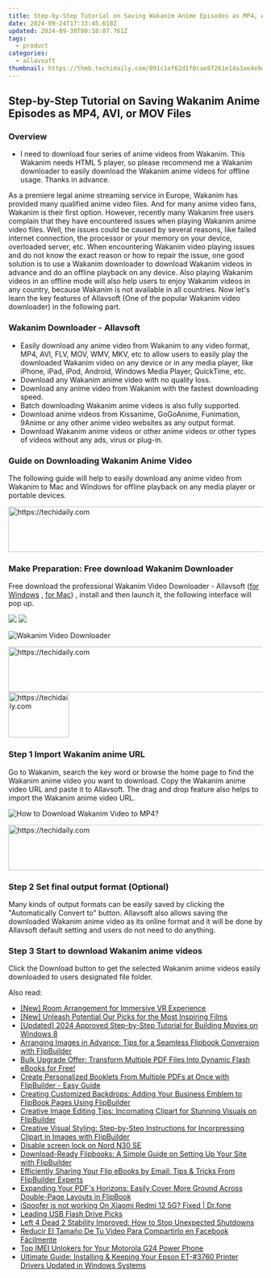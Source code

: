 ```yaml
---
title: Step-by-Step Tutorial on Saving Wakanim Anime Episodes as MP4, AVI, or MOV Files
date: 2024-09-24T17:33:45.610Z
updated: 2024-09-30T00:18:07.761Z
tags:
  - product
categories:
  - allavsoft
thumbnail: https://thmb.techidaily.com/891c1ef62d1f0cae8f261e14a3ae4e9d18efe066afd0af7e2373c813aa6b6f85.jpg
---
```


## Step-by-Step Tutorial on Saving Wakanim Anime Episodes as MP4, AVI, or MOV Files

### Overview

* I need to download four series of anime videos from Wakanim. This Wakanim needs HTML 5 player, so please recommend me a Wakanim downloader to easily download the Wakanim anime videos for offline usage. Thanks in advance.

As a premiere legal anime streaming service in Europe, Wakanim has provided many qualified anime video files. And for many anime video fans, Wakanim is their first option. However, recently many Wakanim free users complain that they have encountered issues when playing Wakanim anime video files. Well, the issues could be caused by several reasons, like failed internet connection, the processor or your memory on your device, overloaded server, etc. When encountering Wakanim video playing issues and do not know the exact reason or how to repair the issue, one good solution is to use a Wakanim downloader to download Wakanim videos in advance and do an offline playback on any device. Also playing Wakanim videos in an offline mode will also help users to enjoy Wakanim videos in any country, because Wakanim is not available in all countries. Now let's learn the key features of Allavsoft (One of the popular Wakanim video downloader) in the following part.

### Wakanim Downloader - Allavsoft

* Easily download any anime video from Wakanim to any video format, MP4, AVI, FLV, MOV, WMV, MKV, etc to allow users to easily play the downloaded Wakanim video on any device or in any media player, like iPhone, iPad, iPod, Android, Windows Media Player, QuickTime, etc.
* Download any Wakanim anime video with no quality loss.
* Download any anime video from Wakanim with the fastest downloading speed.
* Batch downloading Wakanim anime videos is also fully supported.
* Download anime videos from Kissanime, GoGoAnime, Funimation, 9Anime or any other anime video websites as any output format.
* Download Wakanim anime videos or other anime videos or other types of videos without any ads, virus or plug-in.

### Guide on Downloading Wakanim Anime Video

The following guide will help to easily download any anime video from Wakanim to Mac and Windows for offline playback on any media player or portable devices.

<!-- affiliate ads begin -->
<a href="https://review-au.sjv.io/c/5597632/2135316/14409" target="_top" id="2135316">
  <img src="//a.impactradius-go.com/display-ad/14409-2135316" border="0" alt="https://techidaily.com" width="728" height="90"/>
</a>
<img height="0" width="0" src="https://review-au.sjv.io/i/5597632/2135316/14409" style="position:absolute;visibility:hidden;" border="0" />
<!-- affiliate ads end -->

### Make Preparation: Free download Wakanim Downloader

Free download the professional Wakanim Video Downloader - Allavsoft ([for Windows](https://tools.techidaily.com/allavsoft/products/) , [for Mac](https://tools.techidaily.com/allavsoft/products/)) , install and then launch it, the following interface will pop up.

[![](https://www.allavsoft.com/how-to/../images/how-to/free-download-win.jpg)](https://tools.techidaily.com/allavsoft/products/) [![](https://www.allavsoft.com/how-to/../images/how-to/free-download-mac.jpg)](https://tools.techidaily.com/allavsoft/products/)

![Wakanim Video Downloader](https://www.allavsoft.com/how-to/../images/allavsoft/screen-shot-600.jpg)

<!-- affiliate ads begin -->
<a href="https://appsumo.8odi.net/c/5597632/2118319/7443" target="_top" id="2118319">
  <img src="//a.impactradius-go.com/display-ad/7443-2118319" border="0" alt="https://techidaily.com" width="728" height="90"/>
</a>
<img height="0" width="0" src="https://appsumo.8odi.net/i/5597632/2118319/7443" style="position:absolute;visibility:hidden;" border="0" />
<!-- affiliate ads end -->

<!-- affiliate ads begin -->
<a href="https://review-au.sjv.io/c/5597632/2098701/14409" target="_top" id="2098701">
  <img src="//a.impactradius-go.com/display-ad/14409-2098701" border="0" alt="https://techidaily.com" width="120" height="90"/>
</a>
<img height="0" width="0" src="https://review-au.sjv.io/i/5597632/2098701/14409" style="position:absolute;visibility:hidden;" border="0" />
<!-- affiliate ads end -->

### Step 1 Import Wakanim anime URL

Go to Wakanim, search the key word or browse the home page to find the Wakanim anime video you want to download. Copy the Wakanim anime video URL and paste it to Allavsoft. The drag and drop feature also helps to import the Wakanim anime video URL.

![How to Download Wakanim Video to MP4?](https://www.allavsoft.com/how-to/../images/how-to/download-rtmp-video/download-rtmp-video.jpg)

<!-- affiliate ads begin -->
<a href="https://ursime.pxf.io/c/5597632/2136548/16384" target="_top" id="2136548">
  <img src="//a.impactradius-go.com/display-ad/16384-2136548" border="0" alt="https://techidaily.com" width="728" height="90"/>
</a>
<img height="0" width="0" src="https://ursime.pxf.io/i/5597632/2136548/16384" style="position:absolute;visibility:hidden;" border="0" />
<!-- affiliate ads end -->

### Step 2 Set final output format (Optional)

Many kinds of output formats can be easily saved by clicking the "Automatically Convert to" button. Allavsoft also allows saving the downloaded Wakanim anime video as its online format and it will be done by Allavsoft default setting and users do not need to do anything.

### Step 3 Start to download Wakanim anime videos

Click the Download button to get the selected Wakanim anime videos easily downloaded to users designated file folder.

<ins class="adsbygoogle"
     style="display:block"
     data-ad-format="autorelaxed"
     data-ad-client="ca-pub-7571918770474297"
     data-ad-slot="1223367746"></ins>

<ins class="adsbygoogle"
     style="display:block"
     data-ad-client="ca-pub-7571918770474297"
     data-ad-slot="8358498916"
     data-ad-format="auto"
     data-full-width-responsive="true"></ins>

<span class="atpl-alsoreadstyle">Also read:</span>
<div><ul>
<li><a href="https://fox-boxes.techidaily.com/new-room-arrangement-for-immersive-vr-experience/"><u>[New] Room Arrangement for Immersive VR Experience</u></a></li>
<li><a href="https://fox-helps.techidaily.com/new-unleash-potential-our-picks-for-the-most-inspiring-films/"><u>[New] Unleash Potential Our Picks for the Most Inspiring Films</u></a></li>
<li><a href="https://article-posts.techidaily.com/updated-2024-approved-step-by-step-tutorial-for-building-movies-on-windows-8/"><u>[Updated] 2024 Approved Step-by-Step Tutorial for Building Movies on Windows 8</u></a></li>
<li><a href="https://win-net.techidaily.com/arranging-images-in-advance-tips-for-a-seamless-flipbook-conversion-with-flipbuilder/"><u>Arranging Images in Advance: Tips for a Seamless Flipbook Conversion with FlipBuilder</u></a></li>
<li><a href="https://win-net.techidaily.com/bulk-upgrade-offer-transform-multiple-pdf-files-into-dynamic-flash-ebooks-for-free/"><u>Bulk Upgrade Offer: Transform Multiple PDF Files Into Dynamic Flash eBooks for Free!</u></a></li>
<li><a href="https://win-net.techidaily.com/create-personalized-booklets-from-multiple-pdfs-at-once-with-flipbuilder-easy-guide/"><u>Create Personalized Booklets From Multiple PDFs at Once with FlipBuilder - Easy Guide</u></a></li>
<li><a href="https://win-net.techidaily.com/creating-customized-backdrops-adding-your-business-emblem-to-flipbook-pages-using-flipbuilder/"><u>Creating Customized Backdrops: Adding Your Business Emblem to FlipBook Pages Using FlipBuilder</u></a></li>
<li><a href="https://win-net.techidaily.com/creative-image-editing-tips-incornating-clipart-for-stunning-visuals-on-flipbuilder/"><u>Creative Image Editing Tips: Incornating Clipart for Stunning Visuals on FlipBuilder</u></a></li>
<li><a href="https://win-net.techidaily.com/creative-visual-styling-step-by-step-instructions-for-incorpressing-clipart-in-images-with-flipbuilder/"><u>Creative Visual Styling: Step-by-Step Instructions for Incorpressing Clipart in Images with FlipBuilder</u></a></li>
<li><a href="https://phone-solutions.techidaily.com/disable-screen-lock-on-nord-n30-se-by-drfone-android-unlock-android-unlock/"><u>Disable screen lock on Nord N30 SE</u></a></li>
<li><a href="https://win-net.techidaily.com/download-ready-flipbooks-a-simple-guide-on-setting-up-your-site-with-flipbuilder/"><u>Download-Ready Flipbooks: A Simple Guide on Setting Up Your Site with FlipBuilder</u></a></li>
<li><a href="https://win-net.techidaily.com/efficiently-sharing-your-flip-ebooks-by-email-tips-and-tricks-from-flipbuilder-experts/"><u>Efficiently Sharing Your Flip eBooks by Email: Tips & Tricks From FlipBuilder Experts</u></a></li>
<li><a href="https://win-net.techidaily.com/expanding-your-pdfs-horizons-easily-cover-more-ground-across-double-page-layouts-in-flipbook/"><u>Expanding Your PDF's Horizons: Easily Cover More Ground Across Double-Page Layouts in FlipBook</u></a></li>
<li><a href="https://fake-location.techidaily.com/ispoofer-is-not-working-on-xiaomi-redmi-12-5g-fixed-drfone-by-drfone-virtual-android/"><u>iSpoofer is not working On Xiaomi Redmi 12 5G? Fixed | Dr.fone</u></a></li>
<li><a href="https://buynow-reviews.techidaily.com/leading-usb-flash-drive-picks/"><u>Leading USB Flash Drive Picks</u></a></li>
<li><a href="https://win-answers.techidaily.com/left-4-dead-2-stability-improved-how-to-stop-unexpected-shutdowns/"><u>Left 4 Dead 2 Stability Improved: How to Stop Unexpected Shutdowns</u></a></li>
<li><a href="https://tech-revival.techidaily.com/reducir-el-tamano-de-tu-video-para-compartirlo-en-facebook-facilmente/"><u>Reducir El Tamaño De Tu Video Para Compartirlo en Facebook Fácilmente</u></a></li>
<li><a href="https://sim-unlock.techidaily.com/top-imei-unlokers-for-your-motorola-g24-power-phone-by-drfone-android/"><u>Top IMEI Unlokers for Your Motorola G24 Power Phone</u></a></li>
<li><a href="https://win-dash.techidaily.com/ultimate-guide-installing-and-keeping-your-epson-et-3760-printer-drivers-updated-in-windows-systems/"><u>Ultimate Guide: Installing & Keeping Your Epson ET-#3760 Printer Drivers Updated in Windows Systems</u></a></li>
</ul></div>

